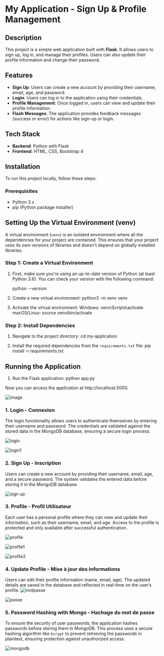 # My Application - Sign Up & Profile Management

## Description

This project is a simple web application built with **Flask**. It allows users to sign up, log in, and manage their profiles. Users can also update their profile information and change their password. 

## Features

- **Sign Up**: Users can create a new account by providing their username, email, age, and password.
- **Login**: Users can log in to the application using their credentials.
- **Profile Management**: Once logged in, users can view and update their profile information.
- **Flash Messages**: The application provides feedback messages (success or error) for actions like sign-up or login.

## Tech Stack

- **Backend**: Python with Flask
- **Frontend**: HTML, CSS, Bootstrap 4

## Installation

To run this project locally, follow these steps:

### Prerequisites

- Python 3.x
- pip (Python package installer)

## Setting Up the Virtual Environment (venv)

A virtual environment (`venv`) is an isolated environment where all the dependencies for your project are contained. This ensures that your project uses its own versions of libraries and doesn't depend on globally installed libraries.

### Step 1: Create a Virtual Environment

1. First, make sure you're using an up-to-date version of Python (at least Python 3.6). You can check your version with the following command:

   python --version

2. Create a new virtual environment:
   python3 -m venv venv

3. Activate the virtual environment:
   Windows: venv\Scripts\activate
   macOS/Linux: source venv/bin/activate

### Step 2: Install Dependencies


1. Navigate to the project directory:
   cd my-application

2. Install the required dependencies from the `requirements.txt` file:
   pip install -r requirements.txt

## Running the Application

1. Run the Flask application:
   python app.py

Now you can access the application at http://localhost:5000.

![image](https://github.com/user-attachments/assets/9c0e882e-8707-4176-9ec8-840364e31513)


### 1. **Login - Connexion**
   The login functionality allows users to authenticate themselves by entering their username and password. The credentials are validated against the stored data in the MongoDB database, ensuring a secure login process. 
   
![login](https://github.com/user-attachments/assets/7fc29d7b-7150-4c17-968f-a1c352702936)

![login1](https://github.com/user-attachments/assets/54bb31ec-976b-46b3-bf82-9a51141ab2d4)



### 2. **Sign Up - Inscription**
   Users can create a new account by providing their username, email, age, and a secure password. The system validates the entered data before storing it in the MongoDB database.
   
   ![sign up](https://github.com/user-attachments/assets/a1365062-daec-43ba-9d76-066b33c6d398)


### 3. **Profile - Profil Utilisateur**
   Each user has a personal profile where they can view and update their information, such as their username, email, and age. Access to the profile is protected and only available after successful authentication.
   
   ![profile](https://github.com/user-attachments/assets/91c4e125-6114-4daf-8ffc-b58fdaffa172)
   
   ![profile1](https://github.com/user-attachments/assets/49dcad9a-1a3d-438d-855b-19609f6d8134)
   
   ![profile2](https://github.com/user-attachments/assets/a45d296b-0010-4c5b-a0d5-3252c69952c6)


### 4. **Update Profile - Mise à jour des informations**
   Users can edit their profile information (name, email, age). The updated details are saved in the database and reflected in real-time on the user’s profile.
   ![motpasse](https://github.com/user-attachments/assets/cc06a80e-b898-47ce-910e-cbca73dffd75)
   
   ![passe](https://github.com/user-attachments/assets/75d32ee6-7cdd-4f13-a61b-0cb9f6fcd953)


### 5. **Password Hashing with Mongo - Hachage du mot de passe**
   To ensure the security of user passwords, the application hashes passwords before storing them in MongoDB. This process uses a secure hashing algorithm like `bcrypt` to prevent retrieving the passwords in plaintext, ensuring protection against unauthorized access.

![mongodb](https://github.com/user-attachments/assets/827158b8-64f8-4042-bb7c-d49df81b6a25)




